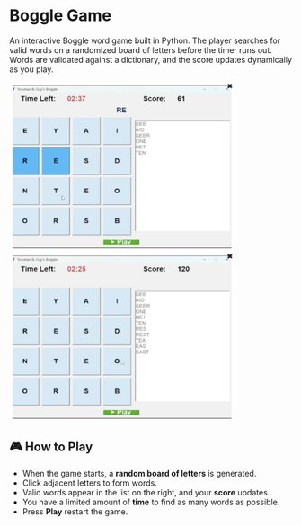 # Boggle Game

An interactive Boggle word game built in Python.
The player searches for valid words on a randomized board of letters before the timer runs out. Words are validated against a dictionary, and the score updates dynamically as you play.

<p float="left">
  <img src="images/screenshot1.jpeg" width="400" height="300"/>
  <img src="images/screenshot2.jpeg" width="400" height="300"/>
</p>

## 🎮 How to Play

- When the game starts, a **random board of letters** is generated.  
- Click adjacent letters to form words. 
- Valid words appear in the list on the right, and your **score** updates.  
- You have a limited amount of **time** to find as many words as possible.  
- Press **Play** restart the game. 
